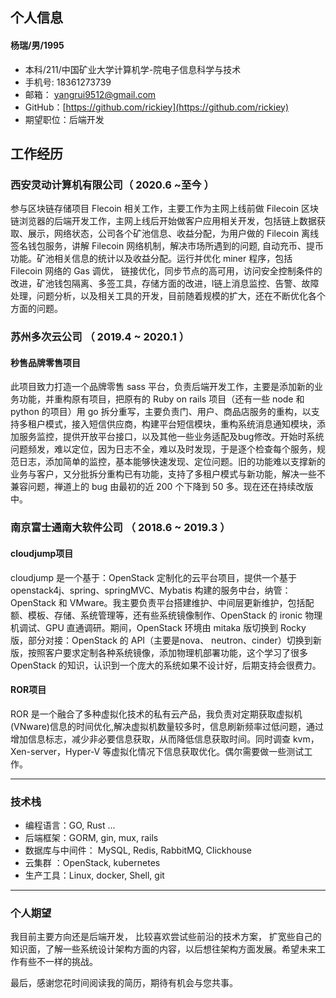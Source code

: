 ## 个人信息

#### 杨瑞/男/1995  

- 本科/211/中国矿业大学计算机学-院电子信息科学与技术
- 手机号: 18361273739
- 邮箱： [yangrui9512@gmail.com](mailto:yangrui9512@gmail.com)
- GitHub：[https://github.com/rickiey](https://github.com/rickiey)
- 期望职位：后端开发

## 工作经历

### 西安灵动计算机有限公司（ 2020.6 ~至今 ）

参与区块链存储项目 Flecoin 相关工作，主要工作为主网上线前做 Filecoin 区块链浏览器的后端开发工作，主网上线后开始做客户应用相关开发，包括链上数据获取、展示，网络状态，公司各个矿池信息、收益分配，为用户做的 Filecoin 离线签名钱包服务，讲解 Filecoin 网络机制，解决市场所遇到的问题, 自动充币、提币功能。矿池相关信息的统计以及收益分配。运行并优化 miner 程序，包括 Filecoin 网络的 Gas 调优， 链接优化，同步节点的高可用，访问安全控制条件的改进，矿池钱包隔离、多签工具，存储方面的改进，l链上消息监控、告警、故障处理，问题分析，以及相关工具的开发，目前随着规模的扩大，还在不断优化各个方面的问题。

### 苏州多次云公司 （ 2019.4 ~ 2020.1 ）

#### 秒售品牌零售项目  

此项目致力打造一个品牌零售 sass 平台，负责后端开发工作，主要是添加新的业务功能，并重构原有项目，把原有的  Ruby on rails 项目（还有一些 node 和 python 的项目）用 go 拆分重写，主要负责门、用户、商品店服务的重构，以支持多租户模式，接入短信供应商，构建平台短信模块，重构系统消息通知模块，添加服务监控，提供开放平台接口，以及其他一些业务适配及bug修改。开始时系统问题频发，难以定位，因为日志不全，难以及时发现，于是逐个检查每个服务，规范日志，添加简单的监控，基本能够快速发现、定位问题。旧的功能难以支撑新的业务与客户，又分批拆分重构已有功能，支持了多租户模式与新功能，解决一些不兼容问题，禅道上的 bug 由最初的近 200 个下降到 50 多。现在还在持续改版中。

### 南京富士通南大软件公司 （ 2018.6 ~ 2019.3 ）

#### cloudjump项目

cloudjump 是一个基于：OpenStack 定制化的云平台项目，提供一个基于 openstack4j、spring、springMVC、Mybatis 构建的服务中台，纳管：OpenStack 和 VMware。我主要负责平台搭建维护、中间层更新维护，包括配额、模板、存储、系统管理等，还有些系统镜像制作、OpenStack 的 ironic 物理机调试、GPU 直通调研。期间，OpenStack 环境由 mitaka 版切换到 Rocky 版，部分对接：OpenStack 的 API（主要是nova、 neutron、cinder）切换到新版，按照客户要求定制各种系统镜像，添加物理机部署功能，这个学习了很多 OpenStack 的知识，认识到一个庞大的系统如果不设计好，后期支持会很费力。

#### ROR项目

ROR 是一个融合了多种虚拟化技术的私有云产品，我负责对定期获取虚拟机(VNware)信息的时间优化,解决虚拟机数量较多时，信息刷新频率过低问题，通过增加信息标志，减少非必要信息获取，从而降低信息获取时间。同时调查 kvm，Xen-server，Hyper-V 等虚拟化情况下信息获取优化。偶尔需要做一些测试工作。  

-------------------  

### 技术栈

- 编程语言：GO, Rust ...
- 后端框架：GORM, gin, mux, rails  
- 数据库与中间件： MySQL, Redis, RabbitMQ, Clickhouse
- 云集群 ：OpenStack, kubernetes  
- 生产工具：Linux, docker, Shell, git

----------------------  

### 个人期望

我目前主要方向还是后端开发， 比较喜欢尝试些前沿的技术方案， 扩宽些自己的知识面，了解一些系统设计架构方面的内容，以后想往架构方面发展。希望未来工作有些不一样的挑战。

最后，感谢您花时间阅读我的简历，期待有机会与您共事。
